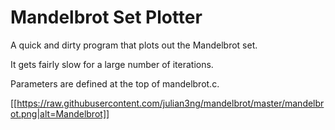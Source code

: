 Mandelbrot Set Plotter
======================

A quick and dirty program that plots out the Mandelbrot set.

It gets fairly slow for a large number of iterations.

Parameters are defined at the top of mandelbrot.c.

[[https://raw.githubusercontent.com/julian3ng/mandelbrot/master/mandelbrot.png|alt=Mandelbrot]]